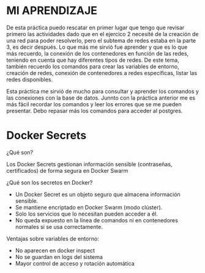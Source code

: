 # MI APRENDIZAJE

De esta práctica puedo rescatar en primer lugar que tengo que revisar primero las actividades dado que en el ejercico 2 necesité de la creación de una red para poder resolverlo, pero el subtema de redes estaba en la parte 3, es decir después. 
Lo que más me sirvió fue aprender y que es lo que más recuerdo, la conexión de los contenedores en función de las redes, teniendo en cuenta que hay diferentes tipos de redes. De este tema, también recuerdo los comandos para crear las variables de entorno, creación de redes, conexión de contenedores a redes específicas, listar las redes disponibles. 

Esta práctica me sirvió de mucho para consultar y aprender los comandos y las conexiones con la base de datos. Junnto con la práctica anterior me es más fácil recordar los comandos y leer los errores que se me pueden presentar. Debo repasar más los comandos para acceder al postgres.

# Docker Secrets

¿Qué son?

Los Docker Secrets gestionan información sensible (contraseñas, certificados) de forma segura en Docker Swarm

¿Qué son los secretos en Docker?

  - Un Docker Secret es un objeto seguro que almacena información sensible.
  - Se mantiene encriptado en Docker Swarm (modo clúster).
  - Solo los servicios que lo necesitan pueden acceder a él.
  - No queda expuesto en la línea de comandos ni en contenedores normales si se usa correctamente.

Ventajas sobre variables de entorno:

  - No aparecen en docker inspect
  - No se guardan en logs del sistema
  - Mayor control de acceso y rotación automática

